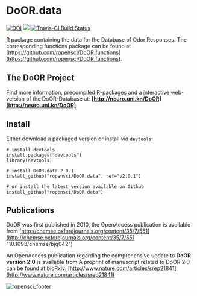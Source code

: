 DoOR.data
=========
[![DOI](https://zenodo.org/badge/doi/10.5281/zenodo.375618.svg)](http://dx.doi.org/10.5281/zenodo.375618)
[![](https://badges.ropensci.org/35_status.svg)](https://github.com/ropensci/onboarding/issues/35)
[![Travis-CI Build Status](https://travis-ci.org/ropensci/DoOR.data.svg?branch=master)](https://travis-ci.org/ropensci/DoOR.data)


R package containing the data for the Database of Odor Responses. The corresponding functions package can be found at [https://github.com/ropensci/DoOR.functions](https://github.com/ropensci/DoOR.functions).

## The DoOR Project
Find more information, precompiled R-packages and a interactive web-version of the DoOR-Database at: **[http://neuro.uni.kn/DoOR](http://neuro.uni.kn/DoOR)**


## Install
Either download a packaged version or install _via_ `devtools`:
```{r}
# install devtools
install.packages("devtools")
library(devtools)

# install DoOR.data 2.0.1
install_github("ropensci/DoOR.data", ref="v2.0.1")

# or install the latest version available on Github
install_github("ropensci/DoOR.data")
```

## Publications
DoOR was first published in 2010, the OpenAccess publication is available from
[http://chemse.oxfordjournals.org/content/35/7/551](http://chemse.oxfordjournals.org/content/35/7/551 "10.1093/chemse/bjq042")

An OpenAccess publication regarding the comprehensive update to **DoOR version 2.0** is available from
A preprint of manuscript related to DoOR 2.0 can be found at bioRxiv: [http://www.nature.com/articles/srep21841](http://www.nature.com/articles/srep21841)

[![ropensci_footer](https://ropensci.org/public_images/ropensci_footer.png)](https://ropensci.org)
